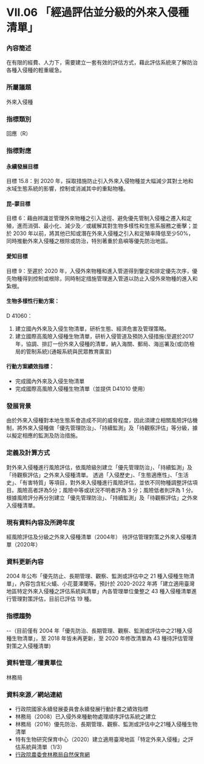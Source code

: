 # VII.06 「經過評估並分級的外來入侵種清單」

<script type="text/javascript" src="http://cdn.mathjax.org/mathjax/latest/MathJax.js?config=TeX-AMS-MML_HTMLorMML"></script>

### 內容簡述
在有限的經費、人力下，需要建立一套有效的評估方式，藉此評估系統來了解防治各種入侵種的輕重緩急。
### 所屬議題
外來入侵種
### 指標類別
回應（R）
### 指標對應
#### 永續發展目標
目標 15.8：到 2020 年，採取措施防止引入外來入侵物種並大幅減少其對土地和水域生態系統的影響，控制或消滅其中的重點物種。
#### 昆–蒙目標
目標 6：藉由辨識並管理外來物種之引入途徑、避免優先管制入侵種之遷入和定殖，進而消弭、最小化、減少及／或緩解其對生物多樣性和生態系服務之衝擊；並於 2030 年以前，將其他已知或潛在外來入侵種之引入和定殖率降低至少50%，同時推動外來入侵種之根除或防治，特別著重於島嶼等優先防治地區。 
#### 愛知目標
目標 9：至遲於 2020 年，入侵外來物種和進入管道得到鑒定和排定優先次序，優先物種得到控制或根除，同時制定措施管理進入管道以防止入侵外來物種的進入和紮根。
#### 生物多樣性行動方案：
D 41060：
1. 建立國內外來及入侵生物清單，研析生態、經濟危害及管理策略。
2. 建立國際高風險入侵種生物清單，研析入侵管道及預防入侵措施(至遲於2017年，協調、排訂一份外來入侵種的清單，納入海關、郵局、海巡署及(或)防檢局的管制系統)(通報系統與民眾教育廣宣)
#### 行動方案績效指標：
* 完成國內外來及入侵生物清單
* 完成國際高風險入侵種生物清單（並提供 D41010 使用）
### 發展背景
由於外來入侵種對本地生態系會造成不同的威脅程度，因此須建立相關風險評估機制，將外來入侵種做「優先管理防治」、「持續監測」及「待觀察評估」等分級，據以擬定相應的監測及防治措施。
### 定義及計算方式
對外來入侵種進行風險評估，依風險級別建立「優先管理防治」、「持續監測」及「待觀察評估」之外來入侵種清單。
透過「入侵歷史」、「生態適應性」、「生活史」、「有害特質」等項目，對外來入侵種進行風險評估，並依不同物種調整評估項目。風險高者評為5分；風險中等或狀況不明者評為 3 分；風險低者則評為 1 分。根據風險評分再分別建立「優先管理防治」、「持續監測」及「待觀察評估」之外來入侵種清單。
### 現有資料內容及所跨年度
經風險評估及分級之外來入侵種清單（2004年）
待評估管理對策之外來入侵種清單（2020年）
### 資料更新內容
2004 年公布「優先防止、長期管理、觀察、監測或評估中之 21 種入侵種生物清單」，內容包含紅火蟻、小花蔓澤蘭等。預計於 2020-2022 年將「建立適用臺灣地區特定外來入侵種之評估系統與清單」內各管理單位彙整之 43 種入侵種清單進行管理對策評估，目前已評估 19 種。
### 指標趨勢
--（目前僅有 2004 年「優先防治、長期管理、觀察、監測或評估中之21種入侵種生物清單」，至 2018 年皆未再更新，至 2020 年修改清單為 43 種待評估管理對策之入侵種清單)
### 資料管理／權責單位
林務局
### 資料來源／網站連結
* 行政院國家永續發展委員會永續發展行動計畫之績效指標
* 林務局（2008）已入侵外來種動物處理順序評估系統之建立
* 林務局（2016）優先防治、長期管理、觀察、監測或評估中之21種入侵種生物清單
* 特有生物研究保育中心（2020）建立適用臺灣地區「特定外來入侵種」之評估系統與清單（1/3）
* [行政院農委會林務局自然保育網](https://conservation.forest.gov.tw/0000410)
